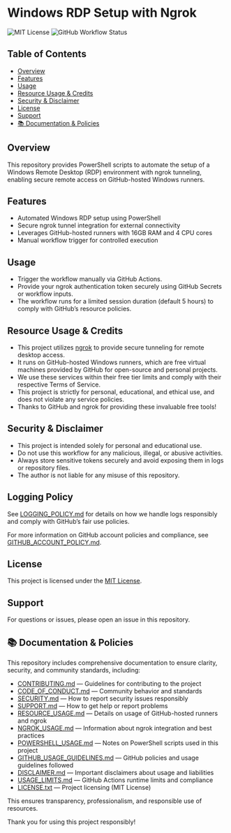 # Windows RDP Setup with Ngrok

![MIT License](https://img.shields.io/badge/License-MIT-yellow.svg)
![GitHub Workflow Status](https://img.shields.io/github/actions/workflow/status/Rockey800/test/windows-rdp-ngrok.yml?branch=main&label=workflow)

## Table of Contents

- [Overview](#overview)  
- [Features](#features)  
- [Usage](#usage)  
- [Resource Usage & Credits](#resource-usage--credits)  
- [Security & Disclaimer](#security--disclaimer)  
- [License](#license)  
- [Support](#support)  
- [📚 Documentation & Policies](#-documentation--policies)

## Overview

This repository provides PowerShell scripts to automate the setup of a Windows Remote Desktop (RDP) environment with ngrok tunneling, enabling secure remote access on GitHub-hosted Windows runners.

## Features

- Automated Windows RDP setup using PowerShell  
- Secure ngrok tunnel integration for external connectivity  
- Leverages GitHub-hosted runners with 16GB RAM and 4 CPU cores  
- Manual workflow trigger for controlled execution

## Usage

- Trigger the workflow manually via GitHub Actions.  
- Provide your ngrok authentication token securely using GitHub Secrets or workflow inputs.  
- The workflow runs for a limited session duration (default 5 hours) to comply with GitHub’s resource policies.

## Resource Usage & Credits

- This project utilizes [ngrok](https://ngrok.com/) to provide secure tunneling for remote desktop access.  
- It runs on GitHub-hosted Windows runners, which are free virtual machines provided by GitHub for open-source and personal projects.  
- We use these services within their free tier limits and comply with their respective Terms of Service.  
- This project is strictly for personal, educational, and ethical use, and does not violate any service policies.  
- Thanks to GitHub and ngrok for providing these invaluable free tools!

## Security & Disclaimer

- This project is intended solely for personal and educational use.  
- Do not use this workflow for any malicious, illegal, or abusive activities.  
- Always store sensitive tokens securely and avoid exposing them in logs or repository files.  
- The author is not liable for any misuse of this repository.

## Logging Policy

See [LOGGING_POLICY.md](./LOGGING_POLICY.md) for details on how we handle logs responsibly and comply with GitHub’s fair use policies.

For more information on GitHub account policies and compliance, see [GITHUB_ACCOUNT_POLICY.md](./GITHUB_ACCOUNT_POLICY.md).

## License

This project is licensed under the [MIT License](./LICENSE.txt).

## Support

For questions or issues, please open an issue in this repository.

## 📚 Documentation & Policies

This repository includes comprehensive documentation to ensure clarity, security, and community standards, including:

- [CONTRIBUTING.md](./CONTRIBUTING.md) — Guidelines for contributing to the project  
- [CODE_OF_CONDUCT.md](./CODE_OF_CONDUCT.md) — Community behavior and standards  
- [SECURITY.md](./SECURITY.md) — How to report security issues responsibly  
- [SUPPORT.md](./SUPPORT.md) — How to get help or report problems  
- [RESOURCE_USAGE.md](./RESOURCE_USAGE.md) — Details on usage of GitHub-hosted runners and ngrok  
- [NGROK_USAGE.md](./NGROK_USAGE.md) — Information about ngrok integration and best practices  
- [POWERSHELL_USAGE.md](./POWERSHELL_USAGE.md) — Notes on PowerShell scripts used in this project  
- [GITHUB_USAGE_GUIDELINES.md](./GITHUB_USAGE_GUIDELINES.md) — GitHub policies and usage guidelines followed  
- [DISCLAIMER.md](./DISCLAIMER.md) — Important disclaimers about usage and liabilities  
- [USAGE_LIMITS.md](./USAGE_LIMITS.md) — GitHub Actions runtime limits and compliance  
- [LICENSE.txt](./LICENSE.txt) — Project licensing (MIT License)

This ensures transparency, professionalism, and responsible use of resources.

Thank you for using this project responsibly!
